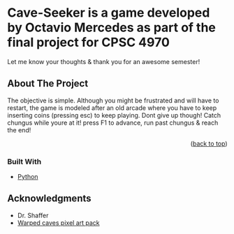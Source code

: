 # Cave-Seeker is a game developed by Octavio Mercedes as part of the final project for CPSC 4970




Let me know your thoughts & thank you for an awesome semester!

<!-- ABOUT THE PROJECT -->
## About The Project

The objective is simple. Although you might be frustrated and will have to restart, the game is modeled after an old arcade where you have to keep inserting coins (pressing esc) to keep playing. Dont give up though! Catch chungus while youre at it! press F1 to advance, run past chungus & reach the end! 

<p align="right">(<a href="#top">back to top</a>)</p>



### Built With

* [Python](https://www.python.org/)

<!-- ACKNOWLEDGMENTS -->
## Acknowledgments
* Dr. Shaffer 
* [Warped caves pixel art pack](https://opengameart.org/content/warped-caves-pixel-art-pack)


